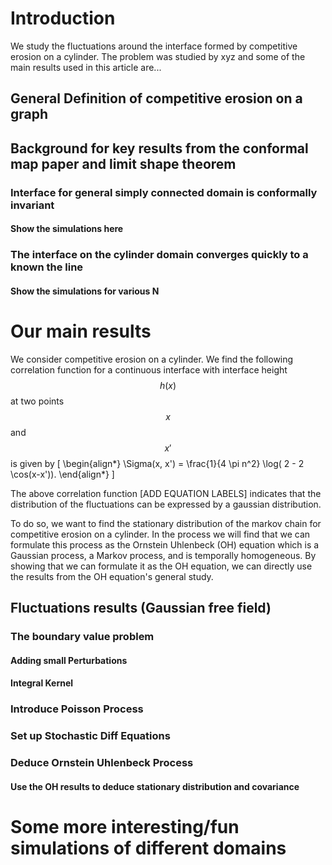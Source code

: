 

# Introduction
We study the fluctuations around the interface formed by competitive erosion on a cylinder.
The problem was studied by xyz and some of the main results used in this article are...

## General Definition of competitive erosion on a graph


## Background for key results from the conformal map paper and limit shape theorem
### Interface for general simply connected domain is conformally invariant
#### Show the simulations here

### The interface on the cylinder domain converges quickly to a known the line
#### Show the simulations for various N

# Our main results
We consider competitive erosion on a cylinder. We find the following correlation function for a continuous interface with interface height $$h(x)$$ at two points $$x$$ and $$x'$$ is given by
\[
\begin{align*}
\Sigma(x, x') = \frac{1}{4 \pi n^2} \log( 2 - 2 \cos(x-x')).
\end{align*}
\]

The above correlation function [ADD EQUATION LABELS] indicates that the distribution of the fluctuations can be expressed by a gaussian distribution.

To do so, we want to find the stationary distribution of the markov chain for competitive erosion on a cylinder.
In the process we will find that we can formulate this process as the Ornstein Uhlenbeck (OH) equation which is a Gaussian process, a Markov process, and is temporally homogeneous. By showing that we can formulate it as the OH equation, we can directly use the results from the OH equation's general study.


## Fluctuations results (Gaussian free field)
### The boundary value problem
#### Adding small Perturbations
#### Integral Kernel
### Introduce Poisson Process
### Set up Stochastic Diff Equations
### Deduce Ornstein Uhlenbeck Process
#### Use the OH results to deduce stationary distribution and covariance

#  Some more interesting/fun simulations of different domains

